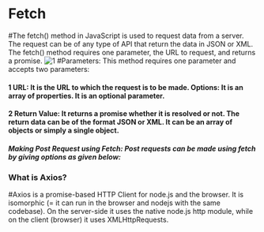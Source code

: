 # Fetch 
#The fetch() method in JavaScript is used to request data from a server. The request can be of any type of API that return the data in JSON or XML. The fetch() method requires one parameter, the URL to request, and returns a promise.
![1]()
#Parameters: This method requires one parameter and accepts two parameters:

#### 1 URL: It is the URL to which the request is to be made. Options: It is an array of properties. It is an optional parameter.
#### 2 Return Value: It returns a promise whether it is resolved or not. The return data can be of the format JSON or XML. It can be an array of objects or simply a single object.

##### Making Post Request using Fetch: Post requests can be made using fetch by giving options as given below:

### What is Axios?
#Axios is a promise-based HTTP Client for node.js and the browser. It is isomorphic (= it can run in the browser and nodejs with the same codebase). On the server-side it uses the native node.js http module, while on the client (browser) it uses XMLHttpRequests.